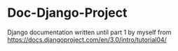 # Doc-Django-Project
Django documentation written until part 1 by myself from https://docs.djangoproject.com/en/3.0/intro/tutorial04/
